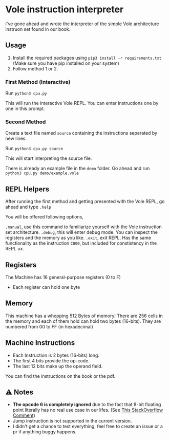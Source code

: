 # **Vole** instruction interpreter

I've gone ahead and wrote the interpreter of the simple Vole architecture instruon set found in our book.

## Usage

1. Install the required packages using `pip3 install -r requirements.txt` (Make sure you have pip installed on your system)
2. Follow method 1 or 2.

### First Method (Interactive)
Run `python3 cpu.py`

This will run the interactive Vole REPL. You can enter instructions one by one in this prompt.

### Second Method
Create a text file named `source` containing the instructions seperated by new lines.

Run `python3 cpu.py source`

This will start interpreting the source file.

There is already an example file in the `demo` folder.
Go ahead and run `python3 cpu.py demo/example.vole`

## REPL Helpers
After running the first method and getting presented with the Vole REPL, go ahead and type `.help`

You will be offered following options,

`.manual`, use this command to familiarize yourself with the Vole instruction set architecture.
`.debug`, this will enter debug mode. You can inspect the registers and the memory as you like.
`.exit`, exit REPL. Has the same functionality as the instruction `C000`, but included for constistency in the REPL ux.

## Registers

The Machine has 16 general-purpose registers (0 to F)

- Each register can hold one byte

## Memory

This machine has a whopping 512 Bytes of memory! There are 256 cells in the memory and each of them hold can hold two bytes (16-bits). They are numbered from 00 to FF (in hexadecimal)

## Machine Instructions

- Each Instruction is 2 bytes (16-bits) long.
- The first 4 bits provide the op-code.
- The last 12 bits make up the operand field.

You can find the instructions on the book or the pdf.

## ⚠️ Notes

- **The opcode 6 is completely ignored** due to the fact that 8-bit floating point literally has no real use case in our lifes. (See [This StackOverflow Comment](https://stackoverflow.com/a/40507235))
- Jump instruction is not supported in the current version.
- I didn't get a chance to test everything, feel free to create an issue or a pr if anything buggy happens.
